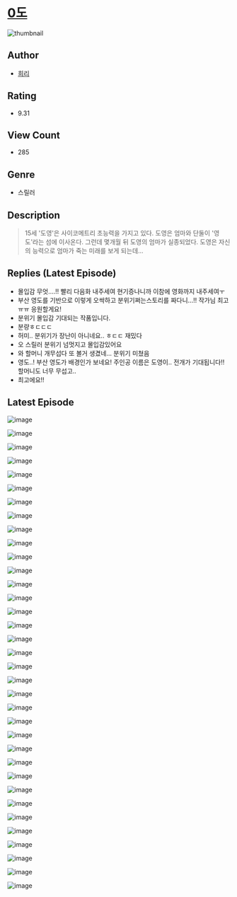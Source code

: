 # [0도](https://comic.naver.com/bestChallenge/list?titleId=810402)
![thumbnail](https://image-comic.pstatic.net/user_contents_data/challenge_comic/2023/05/23/342533/upload_3763148061790319717_480x623.jpeg)

## Author
- [희리](https://comic.naver.com/artistTitle?id=342533)

## Rating
- 9.31

## View Count
- 285

## Genre
- 스릴러

## Description
> 15세 '도영'은 사이코메트리 초능력을 가지고 있다. 도영은 엄마와 단둘이 '영도'라는 섬에 이사온다. 그런데 몇개월 뒤 도영의 엄마가 실종되었다. 도영은 자신의 능력으로 엄마가 죽는 미래를 보게 되는데...

## Replies (Latest Episode)
- 몰입감 무엇....!! 빨리 다음화 내주세여 현기증나니까 이참에 영화까지 내주세여ㅜ
- 부산 영도를 기반으로 이렇게 오싹하고 분위기쩌는스토리를 짜다니...!! 작가님 최고 ㅠㅠ 응원할게요!
- 분위기 몰입감 기대되는 작품입니다.
- 분량ㅎㄷㄷㄷ
- 허미.. 분위기가 장난이 아니네요.. ㅎㄷㄷ 재밌다
- 오 스릴러 분위기 넘멋지고 몰입감있어요
- 와 할머니 개무섭다 또 볼거 생겼네… 분위기 미쳤음
- 영도..! 부산 영도가 배경인가 보네요! 주인공 이름은 도영이.. 전개가 기대됩니다!! 할머니도 너무 무섭고..
- 최고에요!!

## Latest Episode
![image](https://image-comic.pstatic.net/user_contents_data/challenge_comic/2023/05/23/342533/upload_7293915185513838641.jpeg)

![image](https://image-comic.pstatic.net/user_contents_data/challenge_comic/2023/05/23/342533/upload_7365417499584771429.jpeg)

![image](https://image-comic.pstatic.net/user_contents_data/challenge_comic/2023/05/23/342533/upload_7075211515756034146.jpeg)

![image](https://image-comic.pstatic.net/user_contents_data/challenge_comic/2023/05/23/342533/upload_7233456322424222307.jpeg)

![image](https://image-comic.pstatic.net/user_contents_data/challenge_comic/2023/05/23/342533/upload_3991423133980910694.jpeg)

![image](https://image-comic.pstatic.net/user_contents_data/challenge_comic/2023/05/23/342533/upload_7089281979760665700.jpeg)

![image](https://image-comic.pstatic.net/user_contents_data/challenge_comic/2023/05/23/342533/upload_3919882331127690340.jpeg)

![image](https://image-comic.pstatic.net/user_contents_data/challenge_comic/2023/05/23/342533/upload_3487585158316634674.jpeg)

![image](https://image-comic.pstatic.net/user_contents_data/challenge_comic/2023/05/23/342533/upload_3689071763665399905.jpeg)

![image](https://image-comic.pstatic.net/user_contents_data/challenge_comic/2023/05/23/342533/upload_3618420638239319398.jpeg)

![image](https://image-comic.pstatic.net/user_contents_data/challenge_comic/2023/05/23/342533/upload_3834922170806843187.jpeg)

![image](https://image-comic.pstatic.net/user_contents_data/challenge_comic/2023/05/23/342533/upload_3618700820414478130.jpeg)

![image](https://image-comic.pstatic.net/user_contents_data/challenge_comic/2023/05/23/342533/upload_7149574570962532659.jpeg)

![image](https://image-comic.pstatic.net/user_contents_data/challenge_comic/2023/05/23/342533/upload_3834926345531908963.jpeg)

![image](https://image-comic.pstatic.net/user_contents_data/challenge_comic/2023/05/23/342533/upload_7291945061748847666.jpeg)

![image](https://image-comic.pstatic.net/user_contents_data/challenge_comic/2023/05/23/342533/upload_3834029169799553842.jpeg)

![image](https://image-comic.pstatic.net/user_contents_data/challenge_comic/2023/05/23/342533/upload_3689345511945823544.jpeg)

![image](https://image-comic.pstatic.net/user_contents_data/challenge_comic/2023/05/23/342533/upload_3775816625403618615.jpeg)

![image](https://image-comic.pstatic.net/user_contents_data/challenge_comic/2023/05/23/342533/upload_3690811191748604724.jpeg)

![image](https://image-comic.pstatic.net/user_contents_data/challenge_comic/2023/05/23/342533/upload_3617289228695004518.jpeg)

![image](https://image-comic.pstatic.net/user_contents_data/challenge_comic/2023/05/23/342533/upload_3832672574280776037.jpeg)

![image](https://image-comic.pstatic.net/user_contents_data/challenge_comic/2023/05/23/342533/upload_4122262826430522677.jpeg)

![image](https://image-comic.pstatic.net/user_contents_data/challenge_comic/2023/05/23/342533/upload_3689915089086997350.jpeg)

![image](https://image-comic.pstatic.net/user_contents_data/challenge_comic/2023/05/23/342533/upload_3702914593500575033.jpeg)

![image](https://image-comic.pstatic.net/user_contents_data/challenge_comic/2023/05/23/342533/upload_4122544507582427191.jpeg)

![image](https://image-comic.pstatic.net/user_contents_data/challenge_comic/2023/05/23/342533/upload_4051100240008196403.jpeg)

![image](https://image-comic.pstatic.net/user_contents_data/challenge_comic/2023/05/23/342533/upload_7363719870862145075.jpeg)

![image](https://image-comic.pstatic.net/user_contents_data/challenge_comic/2023/05/23/342533/upload_7161067972951749990.jpeg)

![image](https://image-comic.pstatic.net/user_contents_data/challenge_comic/2023/05/23/342533/upload_7089335635931640885.jpeg)

![image](https://image-comic.pstatic.net/user_contents_data/challenge_comic/2023/05/23/342533/upload_7306352851648853040.jpeg)

![image](https://image-comic.pstatic.net/user_contents_data/challenge_comic/2023/05/23/342533/upload_3702351660729907300.jpeg)

![image](https://image-comic.pstatic.net/user_contents_data/challenge_comic/2023/05/23/342533/upload_3775253671171864372.jpeg)

![image](https://image-comic.pstatic.net/user_contents_data/challenge_comic/2023/05/23/342533/upload_3919364474002695777.jpeg)

![image](https://image-comic.pstatic.net/user_contents_data/challenge_comic/2023/05/23/342533/upload_3763146935636472115.jpeg)

![image](https://image-comic.pstatic.net/user_contents_data/challenge_comic/2023/05/23/342533/upload_7219613689231467831.jpeg)
